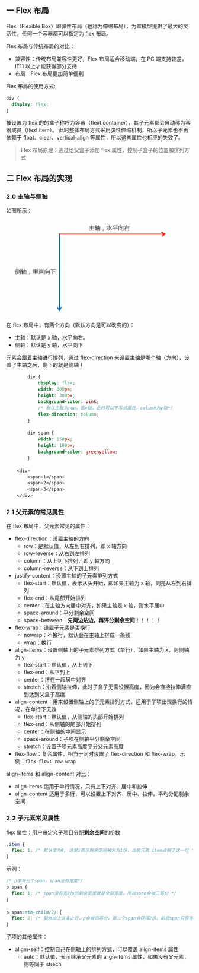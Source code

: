 ## 一 Flex 布局

Flex（Flexible Box）即弹性布局（也称为伸缩布局），为盒模型提供了最大的灵活性，任何一个容器都可以指定为 flex 布局。

Flex 布局与传统布局的对比：

- 兼容性：传统布局兼容性更好，Flex 布局适合移动端，在 PC 端支持较差，IE11 以上才能获得部分支持
- 布局：Flex 布局更加简单便利

Flex 布局的使用方式:

```css
div {
  display: flex;
}
```

被设置为 flex 的的盒子称呼为容器（flext container），其子元素都会自动称为容器成员（flext item）。 此时整体布局方式采用弹性伸缩机制，所以子元素也不再依赖于 float、clear、vertical-align 等属性，所以这些属性也相应的失效了。

> Flex 布局原理：通过给父盒子添加 flex 属性，控制子盒子的位置和排列方式

## 二 Flex 布局的实现

### 2.0 主轴与侧轴

如图所示：

![](../../images/CSS/flex-01.png)

在 flex 布局中，有两个方向（默认方向是可以改变的）：

- 主轴：默认是 x 轴，水平向右。
- 侧轴：默认是 y 轴，水平向下

元素会跟着主轴进行排列，通过 flex-direction 来设置主轴是哪个轴（方向），设置了主轴之后，剩下的就是侧轴！

```css
        div {
            display: flex;
            width: 800px;
            height: 300px;
            background-color: pink;
            /* 默认主轴为row，即x轴，此时可以不写该属性，column为y轴*/
            flex-direction: column;
        }

        div span {
            width: 150px;
            height: 100px;
            background-color: greenyellow;
        }

    <div>
        <span>1</span>
        <span>2</span>
        <span>3</span>
    </div>
```

### 2.1 父元素的常见属性

在 flex 布局中，父元素常见的属性：

- flex-direction：设置主轴的方向
  - row：是默认值，从左到右排列，即 x 轴方向
  - row-reverse：从右到左排列
  - column：从上到下排列，即 y 轴方向
  - column-reverse：从下到上排列
- justify-content：设置主轴的子元素排列方式
  - flex-start：默认值，表示从头开始，即如果主轴为 x 轴，则是从左到右排列
  - flex-end：从尾部开始排列
  - center：在主轴方向居中对齐，如果主轴是 x 轴，则水平居中
  - space-around：平分剩余空间
  - space-between：**先两边贴边，再评分剩余空间**！！！！！
- flex-wrap：设置子元素是否换行
  - nowrap：不换行，默认会在主轴上排成一条线
  - wrap：换行
- align-items：设置侧轴上的子元素排列方式（单行），如果主轴为 x，则侧轴为 y
  - flex-start：默认值，从上到下
  - flex-end：从下到上
  - center：挤在一起居中对齐
  - stretch：沿着侧轴拉伸，此时子盒子无需设置高度，因为会直接拉伸满直到达到父盒子高度
- align-content：用来设置侧轴上的子元素排列方式，适用于子项出现换行的情况，在单行下无效
  - flex-start：默认值，从侧轴的头部开始排列
  - flex-end：从侧轴的尾部开始排列
  - center：在侧轴的中间显示
  - space-around：子项在侧轴平分剩余空间
  - stretch：设置子项元素高度平分父元素高度
- flex-flow：复合属性，相当于同时设置了 flex-direction 和 flex-wrap，示例：`flex-flow: row wrap`

align-items 和 align-content 对比：

- align-items 适用于单行情况，只有上下对齐、居中和拉伸
- align-content 适用于多行，可以设置上下对齐、居中、拉伸，平均分配剩余空间

### 2.2 子元素常见属性

flex 属性：用户来定义子项目分配**剩余空间**的份数

```css
.item {
  flex: 1; /* 默认值为0, 这里1表示剩余空间被分为1份，当前元素.item占据了这一份 */
}
```

示例：

```css
/* p中有三个span，span没有宽度*/
p span {
  flex: 1; /* span没有宽时p的剩余宽度就是全部宽度，所以span会被三等分 */
}

p span:nth-child(2) {
  flex: 2; /* 额外加上这条之后，p会被四等分，第二个span会获得2份，前后span只获得一份 */
}
```

子项的其他属性：

- aligm-self：控制自己在侧轴上的排列方式，可以覆盖 align-items 属性
  - auto：默认值，表示继承父元素的 align-items 属性，如果没有父元素，则等同于 strech
